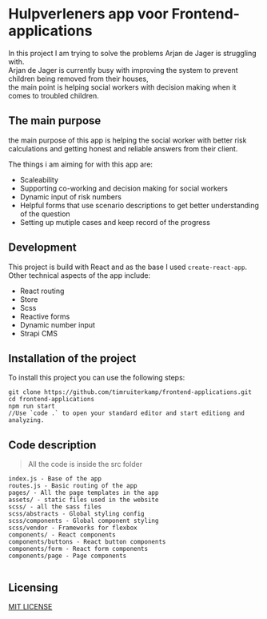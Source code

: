 # Hulpverleners app voor Frontend-applications
In this project I am trying to solve the problems Arjan de Jager is struggling with.  
Arjan de Jager is currently busy with improving the system to prevent children being removed from their houses,  
the main point is helping social workers with decision making when it comes to troubled children.
  
## The main purpose
the main purpose of this app is helping the social worker with better risk calculations and getting honest and reliable answers from their client.
  
The things i am aiming for with this app are:  
- Scaleability  
- Supporting co-working and decision making for social workers 
- Dynamic input of risk numbers    
- Helpful forms that use scenario descriptions to get better understanding of the question  
- Setting up mutiple cases and keep record of the progress
  

## Development
This project is build with React and as the base I used `create-react-app`.  
Other technical aspects of the app include:  
- React routing  
- Store  
- Scss  
- Reactive forms
- Dynamic number input
- Strapi CMS


## Installation of the project
To install this project you can use the following steps:  

```
git clone https://github.com/timruiterkamp/frontend-applications.git   
cd frontend-applications  
npm run start  
//Use `code .` to open your standard editor and start editiong and analyzing.
```

## Code description
> All the code is inside the src folder
```
index.js - Base of the app
routes.js - Basic routing of the app
pages/ - All the page templates in the app  
assets/ - static files used in the website
scss/ - all the sass files
scss/abstracts - Global styling config
scss/components - Global component styling
scss/vendor - Frameworks for flexbox
components/ - React components
components/buttons - React button components
components/form - React form components  
components/page - Page components


```

## Licensing
[MIT LICENSE](license.txt)